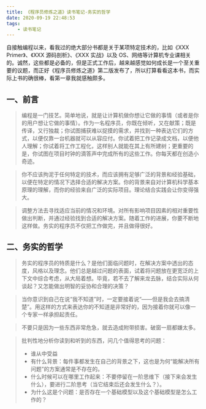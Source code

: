 ```yaml
---
title: 《程序员修炼之道》读书笔记-务实的哲学
date: 2020-09-19 22:48:53
tags:
    - 读书笔记
---
```


自接触编程以来，看我过的绝大部分书都是关于某项特定技术的，比如《XXX Primer》、《XXX 源码剖析》、《XXX 实战》以及 OS、网络等计算机专业课相关的。诚然，这些都是必备的，但是正式工作后，越来越感觉如何成长是一个至关重要的议题，而正好《程序员修炼之道》第二版发布了，所以打算看看这本书，而实际上书的确很棒，看第一章我就感触颇多。

## 一、前言

> 编程是一门技艺。简单地说，就是让计算机做你想让它做的事情（或者是你的用户想让它做的事情）。作为一名程序员，你既在倾听，又在献策；既是传译，又行独裁；你试图捕获难以捉摸的需求，并找到一种表达它们的方式，以便仅靠一台机器就可以从容应付。你试着把工作记录成文档，以便他人理解；你试着将工作工程化，这样别人就能在其上有所建树；更重要的是，你试图在项目时钟的滴答声中完成所有的这些工作。你每天都在创造小奇迹。

> 你不应该拘泥于任何特定的技术，而应该拥有足够广泛的背景和经验基础，以便在特定的情况下选择合适的解决方案。你的背景来自对计算机科学基本原理的理解，而你的经验来自广泛的实际项目。理论结合实践会让你变得强大。

> 调整方法去寻找适应当前的情况和环境。对所有影响项目因素的相对重要性做出判断，并通过经验找到合适的解决方案。随着工作的进展，你要不断地这样做。务实的程序员不仅把工作做完，并且做得很好。

## 二、务实的哲学

> 务实的程序员的特质是什么？是他们面临问题时，在解决方案中透出的态度，风格以及理念。他们总是越过问题的表面，试着将问题放在更宽泛的上下文中综合考虑，从大局着想。毕竟，若不去了解来龙去脉，结合实际从何谈起？又怎能做出明智的妥协和合理的决策？

> 当你意识到自己在说“我不知道”时，一定要接着说“——但是我会去搞清楚”。用这样的方式来表达你的不知道是非常好的，因为接着你就可以像一个专家一样承担起责任。

> 不要只是因为一些东西非常危急，就去造成附带损害。破窗一扇都嫌太多。

> 批判性地分析你读到和听到的东西，问几个值得思考的问题：
>
> - 谁从中受益
> - 有什么背景：每件事都发生在自己的背景之下，这也是为何“能解决所有问题”的方案通常是不存在的。
> - 什么时候可以在哪里工作起来：不要停留在一阶思维下（接下来会发生什么），要进行二阶思考（当它结束后还会发生什么？）。
> - 为什么这是个问题：是否存在一个基础模型以及这个基础模型是怎么工作的？
